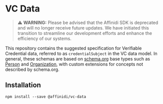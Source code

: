 # VC Data

> :warning: **WARNING:**
> Please be advised that the Affinidi SDK is deprecated and will no longer receive future updates. We have initiated this transition to streamline our development efforts and enhance the efficiency of our systems.

This repository contains the suggested specification for Verifiable Credential data, referred to as `credentialSubject` in the VC data model. In general, these schemas are based on [schema.org](https://schema.org) base types such as [Person](https://schema.org/Person) and [Organization](https://schema.org/Organization), with custom extensions for concepts not described by schema.org.

## Installation

```
npm install --save @affinidi/vc-data
```
